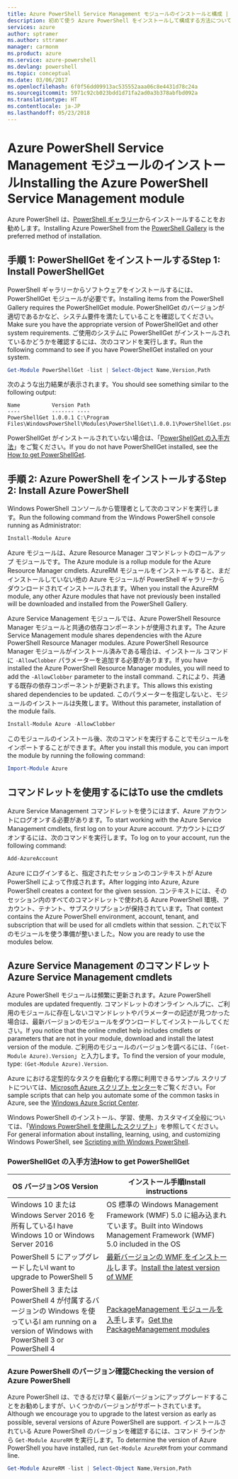 ```yaml
---
title: Azure PowerShell Service Management モジュールのインストールと構成 | Microsoft Docs
description: 初めて使う Azure PowerShell をインストールして構成する方法について説明します。
services: azure
author: sptramer
ms.author: sttramer
manager: carmonm
ms.product: azure
ms.service: azure-powershell
ms.devlang: powershell
ms.topic: conceptual
ms.date: 03/06/2017
ms.openlocfilehash: 6f0f56dd09913ac535552aaa06c8e4431d78c24a
ms.sourcegitcommit: 5971c92cb023bdd1d71fa2ad0a3b378abfbd092a
ms.translationtype: HT
ms.contentlocale: ja-JP
ms.lasthandoff: 05/23/2018
---
```

# <a name="installing-the-azure-powershell-service-management-module"></a><span data-ttu-id="af1e0-103">Azure PowerShell Service Management モジュールのインストール</span><span class="sxs-lookup"><span data-stu-id="af1e0-103">Installing the Azure PowerShell Service Management module</span></span>

<span data-ttu-id="af1e0-104">Azure PowerShell は、[PowerShell ギャラリー](https://www.powershellgallery.com/)からインストールすることをお勧めします。</span><span class="sxs-lookup"><span data-stu-id="af1e0-104">Installing Azure PowerShell from the [PowerShell Gallery](https://www.powershellgallery.com/) is the preferred method of installation.</span></span>

## <a name="step-1-install-powershellget"></a><span data-ttu-id="af1e0-105">手順 1: PowerShellGet をインストールする</span><span class="sxs-lookup"><span data-stu-id="af1e0-105">Step 1: Install PowerShellGet</span></span>

<span data-ttu-id="af1e0-106">PowerShell ギャラリーからソフトウェアをインストールするには、PowerShellGet モジュールが必要です。</span><span class="sxs-lookup"><span data-stu-id="af1e0-106">Installing items from the PowerShell Gallery requires the PowerShellGet module.</span></span> <span data-ttu-id="af1e0-107">PowerShellGet のバージョンが適切であるかなど、システム要件を満たしていることを確認してください。</span><span class="sxs-lookup"><span data-stu-id="af1e0-107">Make sure you have the appropriate version of PowerShellGet and other system requirements.</span></span> <span data-ttu-id="af1e0-108">ご使用のシステムに PowerShellGet がインストールされているかどうかを確認するには、次のコマンドを実行します。</span><span class="sxs-lookup"><span data-stu-id="af1e0-108">Run the following command to see if you have PowerShellGet installed on your system.</span></span>

```powershell
Get-Module PowerShellGet -list | Select-Object Name,Version,Path
```

<span data-ttu-id="af1e0-109">次のような出力結果が表示されます。</span><span class="sxs-lookup"><span data-stu-id="af1e0-109">You should see something similar to the following output:</span></span>

```
Name          Version Path
----          ------- ----
PowerShellGet 1.0.0.1 C:\Program Files\WindowsPowerShell\Modules\PowerShellGet\1.0.0.1\PowerShellGet.psd1
```

<span data-ttu-id="af1e0-110">PowerShellGet がインストールされていない場合は、「[PowerShellGet の入手方法](#how-to-get-powershellget)」をご覧ください。</span><span class="sxs-lookup"><span data-stu-id="af1e0-110">If you do not have PowerShellGet installed, see the [How to get PowerShellGet](#how-to-get-powershellget).</span></span>

## <a name="step-2-install-azure-powershell"></a><span data-ttu-id="af1e0-111">手順 2: Azure PowerShell をインストールする</span><span class="sxs-lookup"><span data-stu-id="af1e0-111">Step 2: Install Azure PowerShell</span></span>

<span data-ttu-id="af1e0-112">Windows PowerShell コンソールから管理者として次のコマンドを実行します。</span><span class="sxs-lookup"><span data-stu-id="af1e0-112">Run the following command from the Windows PowerShell console running as Administrator:</span></span>

```powershell
Install-Module Azure
```

<span data-ttu-id="af1e0-113">Azure モジュールは、Azure Resource Manager コマンドレットのロールアップ モジュールです。</span><span class="sxs-lookup"><span data-stu-id="af1e0-113">The Azure module is a rollup module for the Azure Resource Manager cmdlets.</span></span> <span data-ttu-id="af1e0-114">AzureRM モジュールをインストールすると、まだインストールしていない他の Azure モジュールが PowerShell ギャラリーからダウンロードされてインストールされます。</span><span class="sxs-lookup"><span data-stu-id="af1e0-114">When you install the AzureRM module, any other Azure modules that have not previously been installed will be downloaded and installed from the PowerShell Gallery.</span></span>

<span data-ttu-id="af1e0-115">Azure Service Management モジュールでは、Azure PowerShell Resource Manager モジュールと共通の依存コンポーネントが使用されます。</span><span class="sxs-lookup"><span data-stu-id="af1e0-115">The Azure Service Management module shares dependencies with the Azure PowerShell Resource Manager modules.</span></span> <span data-ttu-id="af1e0-116">Azure PowerShell Resource Manager モジュールがインストール済みである場合は、インストール コマンドに `-AllowClobber` パラメーターを追加する必要があります。</span><span class="sxs-lookup"><span data-stu-id="af1e0-116">If you have installed the Azure PowerShell Resource Manager modules, you will need to add the `-AllowClobber` parameter to the install command.</span></span> <span data-ttu-id="af1e0-117">これにより、共通する既存の依存コンポーネントが更新されます。</span><span class="sxs-lookup"><span data-stu-id="af1e0-117">This allows this existing shared dependencies to be updated.</span></span> <span data-ttu-id="af1e0-118">このパラメーターを指定しないと、モジュールのインストールは失敗します。</span><span class="sxs-lookup"><span data-stu-id="af1e0-118">Without this parameter, installation of the module fails.</span></span>

```powershell
Install-Module Azure -AllowClobber
```

<span data-ttu-id="af1e0-119">このモジュールのインストール後、次のコマンドを実行することでモジュールをインポートすることができます。</span><span class="sxs-lookup"><span data-stu-id="af1e0-119">After you install this module, you can import the module by running the following command:</span></span>

```powershell
Import-Module Azure
```

## <a name="to-use-the-cmdlets"></a><span data-ttu-id="af1e0-120">コマンドレットを使用するには</span><span class="sxs-lookup"><span data-stu-id="af1e0-120">To use the cmdlets</span></span>

<span data-ttu-id="af1e0-121">Azure Service Management コマンドレットを使うにはまず、Azure アカウントにログオンする必要があります。</span><span class="sxs-lookup"><span data-stu-id="af1e0-121">To start working with the Azure Service Management cmdlets, first log on to your Azure account.</span></span> <span data-ttu-id="af1e0-122">アカウントにログオンするには、次のコマンドを実行します。</span><span class="sxs-lookup"><span data-stu-id="af1e0-122">To log on to your account, run the following command:</span></span>

```powershell
Add-AzureAccount
```

<span data-ttu-id="af1e0-123">Azure にログインすると、指定されたセッションのコンテキストが Azure PowerShell によって作成されます。</span><span class="sxs-lookup"><span data-stu-id="af1e0-123">After logging into Azure, Azure PowerShell creates a context for the given session.</span></span> <span data-ttu-id="af1e0-124">コンテキストには、そのセッション内のすべてのコマンドレットで使われる Azure PowerShell 環境、アカウント、テナント、サブスクリプションが保持されています。</span><span class="sxs-lookup"><span data-stu-id="af1e0-124">That context contains the Azure PowerShell environment, account, tenant, and subscription that will be used for all cmdlets within that session.</span></span> <span data-ttu-id="af1e0-125">これで以下のモジュールを使う準備が整いました。</span><span class="sxs-lookup"><span data-stu-id="af1e0-125">Now you are ready to use the modules below.</span></span>

## <a name="azure-service-management-cmdlets"></a><span data-ttu-id="af1e0-126">Azure Service Management のコマンドレット</span><span class="sxs-lookup"><span data-stu-id="af1e0-126">Azure Service Management cmdlets</span></span>

<span data-ttu-id="af1e0-127">Azure PowerShell モジュールは頻繁に更新されます。</span><span class="sxs-lookup"><span data-stu-id="af1e0-127">Azure PowerShell modules are updated frequently.</span></span> <span data-ttu-id="af1e0-128">コマンドレットのオンライン ヘルプに、ご利用のモジュールに存在しないコマンドレットやパラメーターの記述が見つかった場合は、最新バージョンのモジュールをダウンロードしてインストールしてください。</span><span class="sxs-lookup"><span data-stu-id="af1e0-128">If you notice that the online cmdlet help includes cmdlets or parameters that are not in your module, download and install the latest version of the module.</span></span> <span data-ttu-id="af1e0-129">ご利用のモジュールのバージョンを調べるには、「`(Get-Module Azure).Version`」と入力します。</span><span class="sxs-lookup"><span data-stu-id="af1e0-129">To find the version of your module, type: `(Get-Module Azure).Version`.</span></span>

<span data-ttu-id="af1e0-130">Azure における定型的なタスクを自動化する際に利用できるサンプル スクリプトについては、[Microsoft Azure スクリプト センター](http://www.windowsazure.com/documentation/scripts/)をご覧ください。</span><span class="sxs-lookup"><span data-stu-id="af1e0-130">For sample scripts that can help you automate some of the common tasks in Azure, see the [Windows Azure Script Center](http://www.windowsazure.com/documentation/scripts/).</span></span>

<span data-ttu-id="af1e0-131">Windows PowerShell のインストール、学習、使用、カスタマイズ全般については、「[Windows PowerShell を使用したスクリプト](http://go.microsoft.com/fwlink/p/?linkid=320210)」を参照してください。</span><span class="sxs-lookup"><span data-stu-id="af1e0-131">For general information about installing, learning, using, and customizing Windows PowerShell, see [Scripting with Windows PowerShell](http://go.microsoft.com/fwlink/p/?linkid=320210).</span></span>

### <a name="how-to-get-powershellget"></a><span data-ttu-id="af1e0-132">PowerShellGet の入手方法</span><span class="sxs-lookup"><span data-stu-id="af1e0-132">How to get PowerShellGet</span></span>

|<span data-ttu-id="af1e0-133">OS バージョン</span><span class="sxs-lookup"><span data-stu-id="af1e0-133">OS Version</span></span>|<span data-ttu-id="af1e0-134">インストール手順</span><span class="sxs-lookup"><span data-stu-id="af1e0-134">Install instructions</span></span>|
|---|---|
|<span data-ttu-id="af1e0-135">Windows 10 または Windows Server 2016 を所有している</span><span class="sxs-lookup"><span data-stu-id="af1e0-135">I have Windows 10 or Windows Server 2016</span></span>|<span data-ttu-id="af1e0-136">OS 標準の Windows Management Framework (WMF) 5.0 に組み込まれています。</span><span class="sxs-lookup"><span data-stu-id="af1e0-136">Built into Windows Management Framework (WMF) 5.0 included in the OS</span></span>|
|<span data-ttu-id="af1e0-137">PowerShell 5 にアップグレードしたい</span><span class="sxs-lookup"><span data-stu-id="af1e0-137">I want to upgrade to PowerShell 5</span></span>|<span data-ttu-id="af1e0-138">[最新バージョンの WMF をインストール](https://www.microsoft.com/en-us/download/details.aspx?id=54616)します。</span><span class="sxs-lookup"><span data-stu-id="af1e0-138">[Install the latest version of WMF](https://www.microsoft.com/en-us/download/details.aspx?id=54616)</span></span>|
|<span data-ttu-id="af1e0-139">PowerShell 3 または PowerShell 4 が付属するバージョンの Windows を使っている</span><span class="sxs-lookup"><span data-stu-id="af1e0-139">I am running on a version of Windows with PowerShell 3 or PowerShell 4</span></span>|<span data-ttu-id="af1e0-140">[PackageManagement モジュールを入手](http://go.microsoft.com/fwlink/?LinkID=746217)します。</span><span class="sxs-lookup"><span data-stu-id="af1e0-140">[Get the PackageManagement modules](http://go.microsoft.com/fwlink/?LinkID=746217)</span></span>|

<a id="helpmechoose"></a>
### <a name="checking-the-version-of-azure-powershell"></a><span data-ttu-id="af1e0-141">Azure PowerShell のバージョン確認</span><span class="sxs-lookup"><span data-stu-id="af1e0-141">Checking the version of Azure PowerShell</span></span>

<span data-ttu-id="af1e0-142">Azure PowerShell は、できるだけ早く最新バージョンにアップグレードすることをお勧めしますが、いくつかのバージョンがサポートされています。</span><span class="sxs-lookup"><span data-stu-id="af1e0-142">Although we encourage you to upgrade to the latest version as early as possible, several versions of Azure PowerShell are support.</span></span> <span data-ttu-id="af1e0-143">インストールされている Azure PowerShell のバージョンを確認するには、コマンド ラインから `Get-Module AzureRM` を実行します。</span><span class="sxs-lookup"><span data-stu-id="af1e0-143">To determine the version of Azure PowerShell you have installed, run `Get-Module AzureRM` from your command line.</span></span>

```powershell
Get-Module AzureRM -list | Select-Object Name,Version,Path
```
